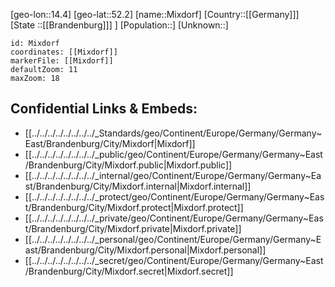 ﻿---
location: [52.2,14.4]
mapzoom: [7,12] 
mapmarker: city 
type: City
tags:
- geo/City


SpocWebEntityId: 32519
isDeleted: false
confidential: public

---
[geo-lon::14.4]
[geo-lat::52.2]
[name::Mixdorf]
[Country::[[Germany]]]
[State ::[[Brandenburg]]] ]
[Population::]
[Unknown::]


```leaflet
id: Mixdorf
coordinates: [[Mixdorf]]
markerFile: [[Mixdorf]]
defaultZoom: 11 
maxZoom: 18
```


## Confidential Links & Embeds: 
- [[../../../../../../../../_Standards/geo/Continent/Europe/Germany/Germany~East/Brandenburg/City/Mixdorf|Mixdorf]] 
- [[../../../../../../../../_public/geo/Continent/Europe/Germany/Germany~East/Brandenburg/City/Mixdorf.public|Mixdorf.public]] 
- [[../../../../../../../../_internal/geo/Continent/Europe/Germany/Germany~East/Brandenburg/City/Mixdorf.internal|Mixdorf.internal]] 
- [[../../../../../../../../_protect/geo/Continent/Europe/Germany/Germany~East/Brandenburg/City/Mixdorf.protect|Mixdorf.protect]] 
- [[../../../../../../../../_private/geo/Continent/Europe/Germany/Germany~East/Brandenburg/City/Mixdorf.private|Mixdorf.private]] 
- [[../../../../../../../../_personal/geo/Continent/Europe/Germany/Germany~East/Brandenburg/City/Mixdorf.personal|Mixdorf.personal]] 
- [[../../../../../../../../_secret/geo/Continent/Europe/Germany/Germany~East/Brandenburg/City/Mixdorf.secret|Mixdorf.secret]] 
